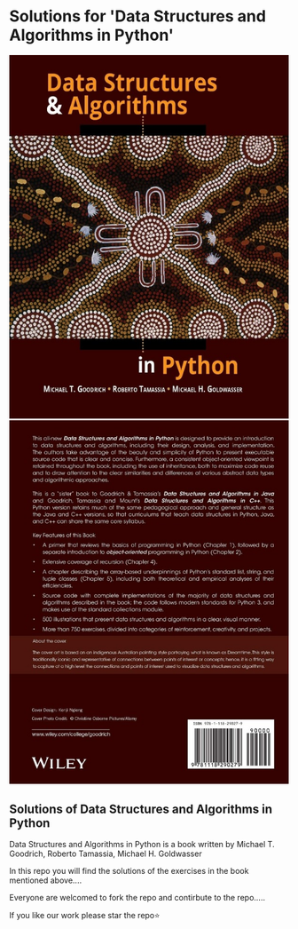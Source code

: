 # Solutions for 'Data Structures and Algorithms in Python'
[![Data Structures and Algorithms in Python](images/m_front.jpeg "BOOK")](https://www.amazon.in/Structures-Algorithms-Python-Michael-Goodrich/dp/1118290275/ref=tmm_hrd_swatch_0?_encoding=UTF8&qid=1616846979&sr=8-5)
[![Data Structures and Algorithms in Python](images/m_back.jpeg "BOOK")](https://www.amazon.in/Structures-Algorithms-Python-Michael-Goodrich/dp/1118290275/ref=tmm_hrd_swatch_0?_encoding=UTF8&qid=1616846979&sr=8-5)


## Solutions of Data Structures and Algorithms in Python

Data Structures and Algorithms in Python is a book written by Michael T. Goodrich, Roberto Tamassia, Michael H. Goldwasser


In this repo you will find the solutions of the exercises in the book mentioned above....

Everyone are welcomed to fork the repo and contirbute to the repo.....

If you like our work please star the repo⭐️
